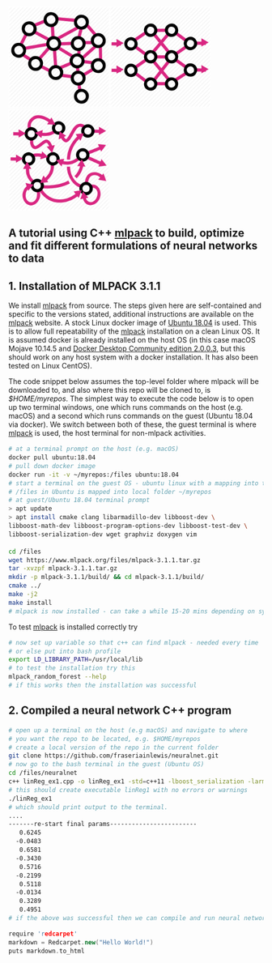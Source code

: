 <img src="https://github.com/fraseriainlewis/neuralnet/blob/master/neural_network_brain1.png" alt="drawing" width="200"/><img src="https://github.com/fraseriainlewis/neuralnet/blob/master/neural_network_brain2.png" alt="drawing" width="200"/><img src="https://github.com/fraseriainlewis/neuralnet/blob/master/neural_network_brain3.png" alt="drawing" width="200"/>
## A tutorial using C++ [mlpack](http://mlpack.org) to build, optimize and fit different formulations of neural networks to data

## 1. Installation of MLPACK 3.1.1
We install [mlpack](http://mlpack.org) from source. The steps given here are self-contained and specific to the versions stated, additional instructions are available on the [mlpack](http://mlpack.org) website. A stock Linux docker image of [Ubuntu 18.04](https://hub.docker.com/_/ubuntu) is used. This is to allow full repeatability of the [mlpack](http://mlpack.org) installation on a clean Linux OS. It is assumed docker is already installed on the host OS (in this case macOS Mojave 10.14.5 and [Docker Desktop Community edition 2.0.0.3](https://www.docker.com/products/docker-desktop), but this should work on any host system with a docker installation. It has also been tested on Linux CentOS).  

The code snippet below assumes the top-level folder where mlpack will be downloaded to, and also where this repo will be cloned to, is *$HOME/myrepos*. The simplest way to execute the code below is to open up two terminal windows, one which runs commands on the host (e.g. macOS) and a second which runs commands on the guest (Ubuntu 18.04 via docker). We switch between both of these, the guest terminal is where [mlpack](http://mlpack.org) is used, the host terminal for non-mlpack activities. 

```bash
# at a terminal prompt on the host (e.g. macOS)
docker pull ubuntu:18.04
# pull down docker image
docker run -it -v ~/myrepos:/files ubuntu:18.04 
# start a terminal on the guest OS - ubuntu linux with a mapping into the host OS filesystem
# /files in Ubuntu is mapped into local folder ~/myrepos
# at guest/Ubuntu 18.04 terminal prompt
> apt update
> apt install cmake clang libarmadillo-dev libboost-dev \
libboost-math-dev libboost-program-options-dev libboost-test-dev \
libboost-serialization-dev wget graphviz doxygen vim

cd /files
wget https://www.mlpack.org/files/mlpack-3.1.1.tar.gz
tar -xvzpf mlpack-3.1.1.tar.gz
mkdir -p mlpack-3.1.1/build/ && cd mlpack-3.1.1/build/
cmake ../
make -j2 
make install
# mlpack is now installed - can take a while 15-20 mins depending on system
```
To test [mlpack](http://mlpack.org) is installed correctly try
```bash
# now set up variable so that c++ can find mlpack - needed every time
# or else put into bash profile
export LD_LIBRARY_PATH=/usr/local/lib
# to test the installation try this
mlpack_random_forest --help
# if this works then the installation was successful
```

## 2. Compiled a neural network C++ program 
```bash
# open up a terminal on the host (e.g macOS) and navigate to where
# you want the repo to be located, e.g. $HOME/myrepos
# create a local version of the repo in the current folder
git clone https://github.com/fraseriainlewis/neuralnet.git
# now go to the bash terminal in the guest (Ubuntu OS)
cd /files/neuralnet
c++ linReg_ex1.cpp -o linReg_ex1 -std=c++11 -lboost_serialization -larmadillo -lmlpack
# this should create executable linReg1 with no errors or warnings
./linReg_ex1
# which should print output to the terminal.
....
-------re-start final params------------------------
   0.6245
  -0.0483
   0.6581
  -0.3430
   0.5716
  -0.2199
   0.5118
  -0.0134
   0.3289
   0.4951
# if the above was successful then we can compile and run neural networks using mlpack
```


```c++
require 'redcarpet'
markdown = Redcarpet.new("Hello World!")
puts markdown.to_html
```
